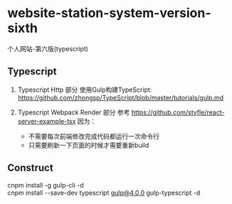 # website-station-system-version-sixth

个人网站-第六版(typescript)

## Typescript 
1. Typescript Http 部分
使用Gulp构建TypeScript: https://github.com/zhongsp/TypeScript/blob/master/tutorials/gulp.md

2. Typescript Webpack Render 部分
参考 https://github.com/styfle/react-server-example-tsx
因为：
    - 不需要每次前端修改完成代码都运行一次命令行
    - 只需要刷新一下页面的时候才需要重新build

## Construct
cnpm install -g gulp-cli -d  
cnpm install --save-dev typescript gulp@4.0.0 gulp-typescript -d  
